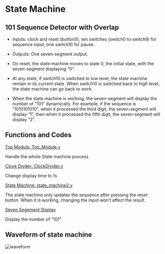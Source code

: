 # State Machine 
## 101 Sequence Detector with Overlap
- Inputs: clock and reset (button0), ten switches (switch0 to switch9) for sequence input, one switch10 for pause.
- Outputs: One seven-segment output.

- On reset, the state machine moves to state 0, the initial state, with the seven-segment displaying “0”.
- At any state, if switch10 is switched to low level, the state machine remain in its current state. When switch10 is switched back to high level, the state machine can go back to work.
- When the state machine is working, the seven-segment will display the number of “101” dynamically. For example, if the sequence is “1010101010”, when it processed the third digit, the seven-segment will display “1”, then when it processed the fifth digit, the seven-segment will display “2”.

## Functions and Codes
[Top Module: Top_Module.v](https://github.com/ChingSsuyuan/Vivado_State_Machine_Project/blob/2abd67cf35d04ee5393b5ead6ede20763d1f44a4/Top%20Module/Top_Module.v)

Handle the whole State machine process

[Clock Divder: ClockDivider.v](https://github.com/ChingSsuyuan/Vivado_State_Machine_Project/blob/fa4d40ef10bdc595c624a722c244d17043bb9324/Clock%20Divider/ClockDivider.v)

Change display time to 1s

[State Machine: state_machine2.v](https://github.com/ChingSsuyuan/Vivado_State_Machine_Project/blob/c2449a055db7c6f6d072deee2c818083bd5b000e/Top%20Module/state_machine2.v)

The state machine only updates the sequence after pressing the reset button. When it is working, changing the input won’t affect the result.

[Seven Segement Display](https://github.com/ChingSsuyuan/Vivado_State_Machine_Project/blob/4177ff4c64a09f451cc75a66aa1dba726de29c99/Top%20Module/Seven_Segement_Display.v)

Display the number of “101”

## Waveform of state machine
![waveform](https://github.com/ChingSsuyuan/Vivado_State_Machine_Project/blob/1fad1ced63a63e4e3801f1469d772d1dda92bcea/Top%20Module/waveform4.png)
